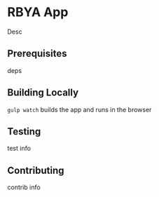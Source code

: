 # RBYA App
Desc

## Prerequisites
deps

## Building Locally
`gulp watch` builds the app and runs in the browser
   
## Testing
  test info
  
## Contributing
  contrib info